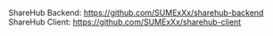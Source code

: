 ShareHub Backend: https://github.com/SUMExXx/sharehub-backend
ShareHub Client: https://github.com/SUMExXx/sharehub-client
